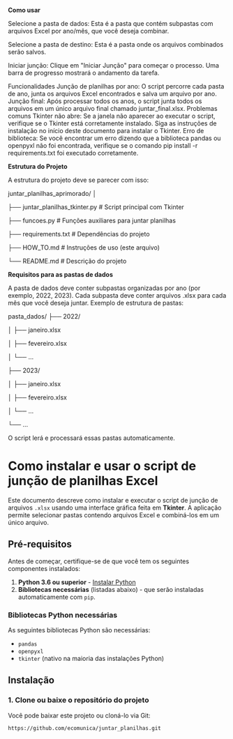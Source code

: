 **Como usar**

Selecione a pasta de dados: Esta é a pasta que contém subpastas com arquivos Excel por ano/mês, que você deseja combinar.

Selecione a pasta de destino: Esta é a pasta onde os arquivos combinados serão salvos.

Iniciar junção: Clique em "Iniciar Junção" para começar o processo. Uma barra de progresso mostrará o andamento da tarefa.

Funcionalidades
Junção de planilhas por ano: O script percorre cada pasta de ano, junta os arquivos Excel encontrados e salva um arquivo por ano.
Junção final: Após processar todos os anos, o script junta todos os arquivos em um único arquivo final chamado juntar_final.xlsx.
Problemas comuns
Tkinter não abre: Se a janela não aparecer ao executar o script, verifique se o Tkinter está corretamente instalado. Siga as instruções de instalação no início deste documento para instalar o Tkinter.
Erro de biblioteca: Se você encontrar um erro dizendo que a biblioteca pandas ou openpyxl não foi encontrada, verifique se o comando pip install -r requirements.txt foi executado corretamente.



**Estrutura do Projeto**

A estrutura do projeto deve se parecer com isso:


juntar_planilhas_aprimorado/
│

├── juntar_planilhas_tkinter.py   # Script principal com Tkinter

├── funcoes.py                    # Funções auxiliares para juntar planilhas

├── requirements.txt              # Dependências do projeto

├── HOW_TO.md                     # Instruções de uso (este arquivo)

└── README.md                     # Descrição do projeto



**Requisitos para as pastas de dados**

A pasta de dados deve conter subpastas organizadas por ano (por exemplo, 2022, 2023).
Cada subpasta deve conter arquivos .xlsx para cada mês que você deseja juntar.
Exemplo de estrutura de pastas:

pasta_dados/
├── 2022/

│   ├── janeiro.xlsx

│   ├── fevereiro.xlsx

│   └── ...

├── 2023/

│   ├── janeiro.xlsx

│   ├── fevereiro.xlsx

│   └── ...

└── ...

O script lerá e processará essas pastas automaticamente.

# Como instalar e usar o script de junção de planilhas Excel

Este documento descreve como instalar e executar o script de junção de arquivos `.xlsx` usando uma interface gráfica feita em **Tkinter**. 
A aplicação permite selecionar pastas contendo arquivos Excel e combiná-los em um único arquivo.

## Pré-requisitos

Antes de começar, certifique-se de que você tem os seguintes componentes instalados:

1. **Python 3.6 ou superior** - [Instalar Python](https://www.python.org/downloads/)
2. **Bibliotecas necessárias** (listadas abaixo) - que serão instaladas automaticamente com `pip`.

### Bibliotecas Python necessárias

As seguintes bibliotecas Python são necessárias:

- `pandas`
- `openpyxl`
- `tkinter` (nativo na maioria das instalações Python)

## Instalação

### 1. Clone ou baixe o repositório do projeto

Você pode baixar este projeto ou cloná-lo via Git:

```bash
https://github.com/ecomunica/juntar_planilhas.git


